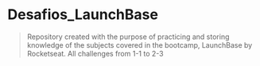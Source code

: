 # Desafios_LaunchBase
> Repository created with the purpose of practicing and storing knowledge of the subjects covered in the bootcamp, LaunchBase by Rocketseat. All challenges from 1-1 to 2-3
